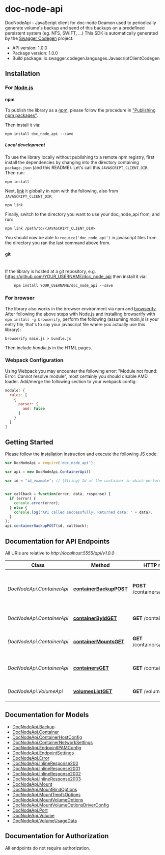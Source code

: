 # doc-node-api

DocNodeApi - JavaScript client for doc-node
Deamon used to periodically generate volume's backup and send of this backups on a predefined persistent system (eg. NFS, SWIFT, ...)
This SDK is automatically generated by the [Swagger Codegen](https://github.com/swagger-api/swagger-codegen) project:

- API version: 1.0.0
- Package version: 1.0.0
- Build package: io.swagger.codegen.languages.JavascriptClientCodegen

## Installation

### For [Node.js](https://nodejs.org/)

#### npm

To publish the library as a [npm](https://www.npmjs.com/),
please follow the procedure in ["Publishing npm packages"](https://docs.npmjs.com/getting-started/publishing-npm-packages).

Then install it via:

```shell
npm install doc_node_api --save
```

##### Local development

To use the library locally without publishing to a remote npm registry, first install the dependencies by changing 
into the directory containing `package.json` (and this README). Let's call this `JAVASCRIPT_CLIENT_DIR`. Then run:

```shell
npm install
```

Next, [link](https://docs.npmjs.com/cli/link) it globally in npm with the following, also from `JAVASCRIPT_CLIENT_DIR`:

```shell
npm link
```

Finally, switch to the directory you want to use your doc_node_api from, and run:

```shell
npm link /path/to/<JAVASCRIPT_CLIENT_DIR>
```

You should now be able to `require('doc_node_api')` in javascript files from the directory you ran the last 
command above from.

#### git
#
If the library is hosted at a git repository, e.g.
https://github.com/YOUR_USERNAME/doc_node_api
then install it via:

```shell
    npm install YOUR_USERNAME/doc_node_api --save
```

### For browser

The library also works in the browser environment via npm and [browserify](http://browserify.org/). After following
the above steps with Node.js and installing browserify with `npm install -g browserify`,
perform the following (assuming *main.js* is your entry file, that's to say your javascript file where you actually 
use this library):

```shell
browserify main.js > bundle.js
```

Then include *bundle.js* in the HTML pages.

### Webpack Configuration

Using Webpack you may encounter the following error: "Module not found: Error:
Cannot resolve module", most certainly you should disable AMD loader. Add/merge
the following section to your webpack config:

```javascript
module: {
  rules: [
    {
      parser: {
        amd: false
      }
    }
  ]
}
```

## Getting Started

Please follow the [installation](#installation) instruction and execute the following JS code:

```javascript
var DocNodeApi = require('doc_node_api');

var api = new DocNodeApi.ContainerApi()

var id = "id_example"; // {String} Id of the container in which perform the volumes backup


var callback = function(error, data, response) {
  if (error) {
    console.error(error);
  } else {
    console.log('API called successfully. Returned data: ' + data);
  }
};
api.containerBackupPOST(id, callback);

```

## Documentation for API Endpoints

All URIs are relative to *http://localhost:5555/api/v1.0.0*

Class | Method | HTTP request | Description
------------ | ------------- | ------------- | -------------
*DocNodeApi.ContainerApi* | [**containerBackupPOST**](docs/ContainerApi.md#containerBackupPOST) | **POST** /containers/{id}/backup | Create backup of the container passed by Id.
*DocNodeApi.ContainerApi* | [**containerByIdGET**](docs/ContainerApi.md#containerByIdGET) | **GET** /containers/{id} | Returns a container object.
*DocNodeApi.ContainerApi* | [**containerMountsGET**](docs/ContainerApi.md#containerMountsGET) | **GET** /containers/{id}/mounts | Returns an array of mounts object.
*DocNodeApi.ContainerApi* | [**containersGET**](docs/ContainerApi.md#containersGET) | **GET** /containers/ | Returns a list of active containers.
*DocNodeApi.VolumeApi* | [**volumesListGET**](docs/VolumeApi.md#volumesListGET) | **GET** /volumes/list | Returns a list of all volumes


## Documentation for Models

 - [DocNodeApi.Backup](docs/Backup.md)
 - [DocNodeApi.Container](docs/Container.md)
 - [DocNodeApi.ContainerHostConfig](docs/ContainerHostConfig.md)
 - [DocNodeApi.ContainerNetworkSettings](docs/ContainerNetworkSettings.md)
 - [DocNodeApi.EndpointIPAMConfig](docs/EndpointIPAMConfig.md)
 - [DocNodeApi.EndpointSettings](docs/EndpointSettings.md)
 - [DocNodeApi.Error](docs/Error.md)
 - [DocNodeApi.InlineResponse200](docs/InlineResponse200.md)
 - [DocNodeApi.InlineResponse2001](docs/InlineResponse2001.md)
 - [DocNodeApi.InlineResponse2002](docs/InlineResponse2002.md)
 - [DocNodeApi.InlineResponse2003](docs/InlineResponse2003.md)
 - [DocNodeApi.Mount](docs/Mount.md)
 - [DocNodeApi.MountBindOptions](docs/MountBindOptions.md)
 - [DocNodeApi.MountTmpfsOptions](docs/MountTmpfsOptions.md)
 - [DocNodeApi.MountVolumeOptions](docs/MountVolumeOptions.md)
 - [DocNodeApi.MountVolumeOptionsDriverConfig](docs/MountVolumeOptionsDriverConfig.md)
 - [DocNodeApi.Port](docs/Port.md)
 - [DocNodeApi.Volume](docs/Volume.md)
 - [DocNodeApi.VolumeUsageData](docs/VolumeUsageData.md)


## Documentation for Authorization

 All endpoints do not require authorization.

